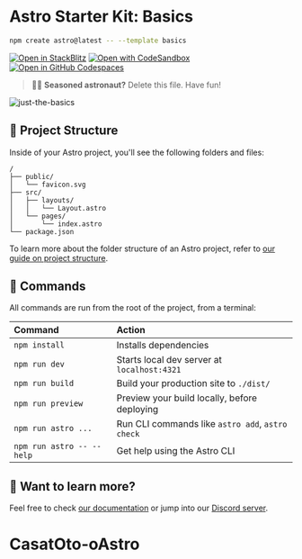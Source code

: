 # Astro Starter Kit: Basics

```sh
npm create astro@latest -- --template basics
```

[![Open in StackBlitz](https://developer.stackblitz.com/img/open_in_stackblitz.svg)](https://stackblitz.com/github/withastro/astro/tree/latest/examples/basics)
[![Open with CodeSandbox](https://assets.codesandbox.io/github/button-edit-lime.svg)](https://codesandbox.io/p/sandbox/github/withastro/astro/tree/latest/examples/basics)
[![Open in GitHub Codespaces](https://github.com/codespaces/badge.svg)](https://codespaces.new/withastro/astro?devcontainer_path=.devcontainer/basics/devcontainer.json)

> 🧑‍🚀 **Seasoned astronaut?** Delete this file. Have fun!

![just-the-basics](https://github.com/withastro/astro/assets/2244813/a0a5533c-a856-4198-8470-2d67b1d7c554)

## 🚀 Project Structure

Inside of your Astro project, you'll see the following folders and files:

```text
/
├── public/
│   └── favicon.svg
├── src/
│   ├── layouts/
│   │   └── Layout.astro
│   └── pages/
│       └── index.astro
└── package.json
```

To learn more about the folder structure of an Astro project, refer to [our guide on project structure](https://docs.astro.build/en/basics/project-structure/).

## 🧞 Commands

All commands are run from the root of the project, from a terminal:

| Command                   | Action                                           |
| :------------------------ | :----------------------------------------------- |
| `npm install`             | Installs dependencies                            |
| `npm run dev`             | Starts local dev server at `localhost:4321`      |
| `npm run build`           | Build your production site to `./dist/`          |
| `npm run preview`         | Preview your build locally, before deploying     |
| `npm run astro ...`       | Run CLI commands like `astro add`, `astro check` |
| `npm run astro -- --help` | Get help using the Astro CLI                     |

## 👀 Want to learn more?

Feel free to check [our documentation](https://docs.astro.build) or jump into our [Discord server](https://astro.build/chat).

<!-- <style>
    /* Estilos para el menú móvil */
    #mobile-menu {
        transform: translateX(100%);
        opacity: 0;
        transition: transform 0.5s ease-in-out, opacity 0.5s ease-in-out;
    }

    #mobile-menu.open {
        transform: translateX(0);
        opacity: 0.95;
    }

    #close-icon {
        display: none;
    }

    #menu-button.open #menu-icon {
        display: none;
    }

    #menu-button.open #close-icon {
        display: block;
    }

    /* Estilos para el nav */
    nav {
        background-color: transparent;
        color: white;
        box-shadow: none;
        transition: background-color 0.5s ease-in-out, color 0.5s ease-in-out, box-shadow 0.5s ease-in-out;
    }

    nav.scrolled {
        background-color: white;
        color: #582114;
        box-shadow: 0 4px 6px -1px rgba(0, 0, 0, 0.1)
    }

    /* Cambiar el color del ícono del menú (burger) */
    nav.scrolled #menu-icon {
        stroke: #582114; /* Cambia el color del ícono */
    }

    /* Cambiar el color de las letras en el nav de pantallas grandes */
    nav.scrolled .brick {
        color: #582114;
    }
</style> -->

<!-- <script>
    const menuButton = document.querySelector('#menu-button');
    const mobileMenu = document.querySelector('#mobile-menu');
    const menuIcon = document.querySelector('#menu-icon');
    const closeIcon = document.querySelector('#close-icon');
    const menuLinks = document.querySelectorAll<HTMLAnchorElement>('a[href^="#"]');

    const navs = document.querySelectorAll('nav'); // Selecciona ambos nav

    const closeMenu = () => {
        // Alternar la clase 'open' en el menú móvil
        mobileMenu?.classList.toggle('open');

        // Alternar la visibilidad de los íconos
        menuIcon?.classList.toggle('hidden');
        closeIcon?.classList.toggle('hidden');

        // Alternar la clase 'open' en el botón
        menuButton?.classList.toggle('open');
    };

    menuButton?.addEventListener('click', () => {
        closeMenu();
    });

    // Cerrar el menú al hacer clic en un enlace y desplazar suavemente
    menuLinks.forEach(link => {
        link.addEventListener('click', (event: MouseEvent) => {
            event.preventDefault(); // Previene el comportamiento por defecto

            if (link.classList.contains('opcion')) {
                closeMenu(); // Cierra el menú si tiene la clase 'opcion'
            }

            const targetId = link.getAttribute('href'); // Obtiene el href
            const targetElement = document.querySelector(targetId); // Selecciona el elemento destino

            if (targetId && targetElement) {
                // Desplazamiento suave
                targetElement.scrollIntoView({
                    behavior: 'smooth',
                    block: 'start'
                });
            }
        });
    });

    // Opciones para el IntersectionObserver
    const observerOptions = {
        root: null, // Observa el viewport
        rootMargin: '0px',
        threshold: 0.8, // 90% de la sección debe estar visible
    };

    // Función para manejar las intersecciones
    const handleIntersection = (entries: IntersectionObserverEntry[]) => {
        entries.forEach((entry) => {
            if (entry.isIntersecting) {
                navs.forEach(nav => nav.classList.add('scrolled')); // Añade la clase 'scrolled' a ambos nav
            } else {
                navs.forEach(nav => nav.classList.remove('scrolled')); // Elimina la clase 'scrolled' de ambos nav
            }
        });
    };

    // Crea el IntersectionObserver
    const observer = new IntersectionObserver(handleIntersection, observerOptions);

    // Observa todas las secciones con la clase 'landing-section'
    const sections = document.querySelectorAll('.landing-section');
    sections.forEach((section) => observer.observe(section));
</script> -->
# CasatOto-oAstro
